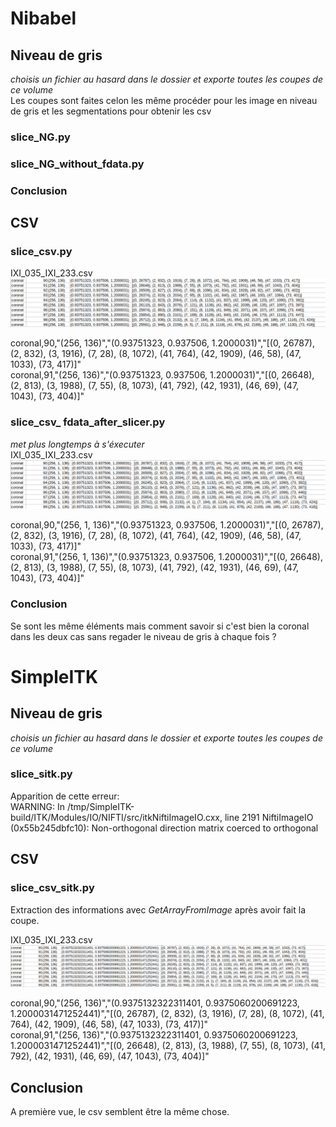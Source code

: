 # Nibabel

## Niveau de gris
*choisis un fichier au hasard dans le dossier et exporte toutes les coupes de ce volume*  
Les coupes sont faites celon les même procéder pour les image en niveau de gris et les segmentations pour obtenir les csv
### slice_NG.py

### slice_NG_without_fdata.py

### Conclusion

## CSV

### slice_csv.py
IXI_035_IXI_233.csv
![Alt text](image.png)

coronal,90,"(256, 136)","(0.93751323, 0.937506, 1.2000031)","[(0, 26787), (2, 832), (3, 1916), (7, 28), (8, 1072), (41, 764), (42, 1909), (46, 58), (47, 1033), (73, 417)]"  
coronal,91,"(256, 136)","(0.93751323, 0.937506, 1.2000031)","[(0, 26648), (2, 813), (3, 1988), (7, 55), (8, 1073), (41, 792), (42, 1931), (46, 69), (47, 1043), (73, 404)]"


### slice_csv_ fdata_after_slicer.py
*met plus longtemps à s'éxecuter*  
IXI_035_IXI_233.csv
![Alt text](image-1.png)

coronal,90,"(256, 1, 136)","(0.93751323, 0.937506, 1.2000031)","[(0, 26787), (2, 832), (3, 1916), (7, 28), (8, 1072), (41, 764), (42, 1909), (46, 58), (47, 1033), (73, 417)]"  
coronal,91,"(256, 1, 136)","(0.93751323, 0.937506, 1.2000031)","[(0, 26648), (2, 813), (3, 1988), (7, 55), (8, 1073), (41, 792), (42, 1931), (46, 69), (47, 1043), (73, 404)]"


### Conclusion
Se sont les même éléments mais comment savoir si c'est bien la coronal dans les deux cas sans regader le niveau de gris à chaque fois ?

# SimpleITK
## Niveau de gris
*choisis un fichier au hasard dans le dossier et exporte toutes les coupes de ce volume*
### slice_sitk.py

Apparition de cette erreur:  
WARNING: In /tmp/SimpleITK-build/ITK/Modules/IO/NIFTI/src/itkNiftiImageIO.cxx, line 2191
NiftiImageIO (0x55b245dbfc10): Non-orthogonal direction matrix coerced to orthogonal

## CSV

### slice_csv_sitk.py
Extraction des informations avec *GetArrayFromImage* après avoir fait la coupe.  

IXI_035_IXI_233.csv
![Alt text](image-2.png)

coronal,90,"(256, 136)","(0.9375132322311401, 0.9375060200691223, 1.2000031471252441)","[(0, 26787), (2, 832), (3, 1916), (7, 28), (8, 1072), (41, 764), (42, 1909), (46, 58), (47, 1033), (73, 417)]"  
coronal,91,"(256, 136)","(0.9375132322311401, 0.9375060200691223, 1.2000031471252441)","[(0, 26648), (2, 813), (3, 1988), (7, 55), (8, 1073), (41, 792), (42, 1931), (46, 69), (47, 1043), (73, 404)]"

## Conclusion
A première vue, le csv semblent être la même chose.
